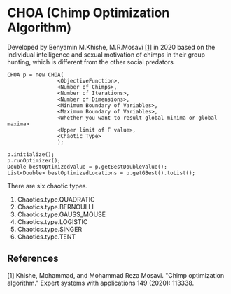 # CHOA (Chimp Optimization Algorithm)

Developed by Benyamin M.Khishe, M.R.Mosavi  [[1]](#1) in 2020 based on the individual intelligence and sexual motivation of chimps in their group hunting, which is
different from the other social predators

```
CHOA p = new CHOA(
                <ObjectiveFunction>,
                <Number of Chimps>,
                <Number of Iterations>,
                <Number of Dimensions>,
                <Minimum Boundary of Variables>,
                <Maximum Boundary of Variables>,
                <Whether you want to result global minima or global maxima>
                <Upper limit of F value>,
                <Chaotic Type>
                );

p.initialize();
p.runOptimizer();
Double bestOptimizedValue = p.getBestDoubleValue();
List<Double> bestOptimizedLocations = p.getGBest().toList();
```

There are six chaotic types.

1. Chaotics.type.QUADRATIC
2. Chaotics.type.BERNOULLI
3. Chaotics.type.GAUSS_MOUSE
4. Chaotics.type.LOGISTIC
5. Chaotics.type.SINGER
6. Chaotics.type.TENT

## References
<a id="1">[1]</a> Khishe, Mohammad, and Mohammad Reza Mosavi. "Chimp optimization algorithm." Expert systems with applications 149 (2020): 113338.

